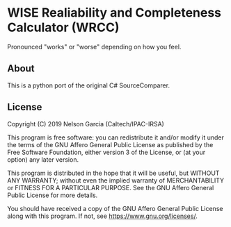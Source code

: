 # WISE Realiability and Completeness Calculator (WRCC)

Pronounced "works" or "worse" depending on how you feel.

## About

This is a python port of the original C# SourceComparer.

## License

Copyright (C) 2019  Nelson Garcia (Caltech/IPAC-IRSA)

This program is free software: you can redistribute it and/or modify
it under the terms of the GNU Affero General Public License as
published by the Free Software Foundation, either version 3 of the
License, or (at your option) any later version.

This program is distributed in the hope that it will be useful,
but WITHOUT ANY WARRANTY; without even the implied warranty of
MERCHANTABILITY or FITNESS FOR A PARTICULAR PURPOSE.  See the
GNU Affero General Public License for more details.

You should have received a copy of the GNU Affero General Public License
along with this program.  If not, see <https://www.gnu.org/licenses/>.
